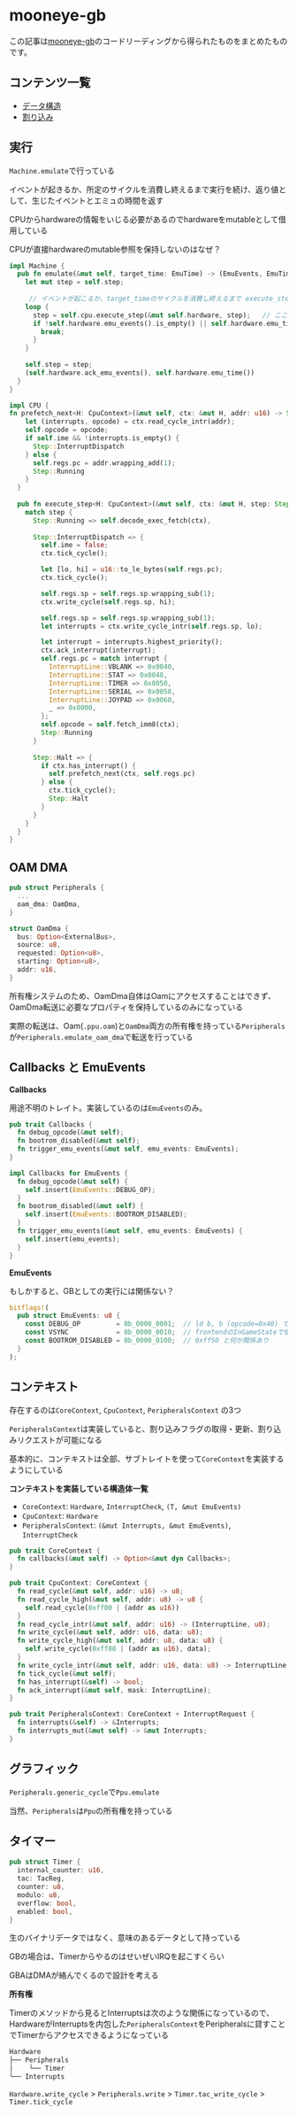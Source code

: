 # mooneye-gb

この記事は[mooneye-gb](https://github.com/Gekkio/mooneye-gb/tree/2d52008228557f9e713545e702d5b7aa233d09bb)のコードリーディングから得られたものをまとめたものです。

## コンテンツ一覧

- [データ構造](struct.md)
- [割り込み](interrupt.md)

## 実行

`Machine.emulate`で行っている

イベントが起きるか、所定のサイクルを消費し終えるまで実行を続け、返り値として、生じたイベントとエミュの時間を返す

CPUからhardwareの情報をいじる必要があるのでhardwareをmutableとして借用している

CPUが直接hardwareのmutable参照を保持しないのはなぜ？

```rust
impl Machine {
  pub fn emulate(&mut self, target_time: EmuTime) -> (EmuEvents, EmuTime) {
    let mut step = self.step;
     
     // イベントが起こるか、target_timeのサイクルを消費し終えるまで execute_step を実行し続ける
    loop {
      step = self.cpu.execute_step(&mut self.hardware, step);   // ここでCPUに 実行に必要なhardware(Hardware)を貸している
      if !self.hardware.emu_events().is_empty() || self.hardware.emu_time() >= target_time {
        break;
      }
    }
    
    self.step = step;
    (self.hardware.ack_emu_events(), self.hardware.emu_time())
  }
}

impl CPU {
fn prefetch_next<H: CpuContext>(&mut self, ctx: &mut H, addr: u16) -> Step {
    let (interrupts, opcode) = ctx.read_cycle_intr(addr);
    self.opcode = opcode;
    if self.ime && !interrupts.is_empty() {
      Step::InterruptDispatch
    } else {
      self.regs.pc = addr.wrapping_add(1);
      Step::Running
    }
  }
  
  pub fn execute_step<H: CpuContext>(&mut self, ctx: &mut H, step: Step) -> Step {
    match step {
      Step::Running => self.decode_exec_fetch(ctx),
      
      Step::InterruptDispatch => {
        self.ime = false;
        ctx.tick_cycle();

        let [lo, hi] = u16::to_le_bytes(self.regs.pc);
        ctx.tick_cycle();

        self.regs.sp = self.regs.sp.wrapping_sub(1);
        ctx.write_cycle(self.regs.sp, hi);

        self.regs.sp = self.regs.sp.wrapping_sub(1);
        let interrupts = ctx.write_cycle_intr(self.regs.sp, lo);

        let interrupt = interrupts.highest_priority();
        ctx.ack_interrupt(interrupt);
        self.regs.pc = match interrupt {
          InterruptLine::VBLANK => 0x0040,
          InterruptLine::STAT => 0x0048,
          InterruptLine::TIMER => 0x0050,
          InterruptLine::SERIAL => 0x0058,
          InterruptLine::JOYPAD => 0x0060,
          _ => 0x0000,
        };
        self.opcode = self.fetch_imm8(ctx);
        Step::Running
      }
      
      Step::Halt => {
        if ctx.has_interrupt() {
          self.prefetch_next(ctx, self.regs.pc)
        } else {
          ctx.tick_cycle();
          Step::Halt
        }
      }
    }
  }
}
```

## OAM DMA

```rust
pub struct Peripherals {
  ...
  oam_dma: OamDma,
}

struct OamDma {
  bus: Option<ExternalBus>,
  source: u8,
  requested: Option<u8>,
  starting: Option<u8>,
  addr: u16,
}
```

所有権システムのため、OamDma自体はOamにアクセスすることはできず、OamDma転送に必要なプロパティを保持しているのみになっている

実際の転送は、Oam(`.ppu.oam`)と`OamDma`両方の所有権を持っている`Peripherals`が`Peripherals.emulate_oam_dma`で転送を行っている

## Callbacks と EmuEvents

**Callbacks**

用途不明のトレイト。実装しているのは`EmuEvents`のみ。

```rust
pub trait Callbacks {
  fn debug_opcode(&mut self);
  fn bootrom_disabled(&mut self);
  fn trigger_emu_events(&mut self, emu_events: EmuEvents);
}

impl Callbacks for EmuEvents {
  fn debug_opcode(&mut self) {
    self.insert(EmuEvents::DEBUG_OP);
  }
  fn bootrom_disabled(&mut self) {
    self.insert(EmuEvents::BOOTROM_DISABLED);
  }
  fn trigger_emu_events(&mut self, emu_events: EmuEvents) {
    self.insert(emu_events);
  }
}
```

**EmuEvents**

もしかすると、GBとしての実行には関係ない？

```rust
bitflags!(
  pub struct EmuEvents: u8 {
    const DEBUG_OP         = 0b_0000_0001;  // ld b, b (opcode=0x40) でトリガーされることがある デバッグ用？
    const VSYNC            = 0b_0000_0010;  // frontendのInGameStateで使われている
    const BOOTROM_DISABLED = 0b_0000_0100;  // 0xff50 と何か関係あり
  }
);
```

## コンテキスト

存在するのは`CoreContext`, `CpuContext`, `PeripheralsContext` の3つ

`PeripheralsContext`は実装していると、割り込みフラグの取得・更新、割り込みリクエストが可能になる

基本的に、コンテキストは全部、サブトレイトを使って`CoreContext`を実装するようにしている

**コンテキストを実装している構造体一覧**

- `CoreContext`: `Hardware`, `InterruptCheck`, `(T, &mut EmuEvents)`
- `CpuContext`: `Hardware`
- `PeripheralsContext`: `(&mut Interrupts, &mut EmuEvents)`, `InterruptCheck`

```rust
pub trait CoreContext {
  fn callbacks(&mut self) -> Option<&mut dyn Callbacks>;
}

pub trait CpuContext: CoreContext {
  fn read_cycle(&mut self, addr: u16) -> u8;
  fn read_cycle_high(&mut self, addr: u8) -> u8 {
    self.read_cycle(0xff00 | (addr as u16))
  }
  fn read_cycle_intr(&mut self, addr: u16) -> (InterruptLine, u8);
  fn write_cycle(&mut self, addr: u16, data: u8);
  fn write_cycle_high(&mut self, addr: u8, data: u8) {
    self.write_cycle(0xff00 | (addr as u16), data);
  }
  fn write_cycle_intr(&mut self, addr: u16, data: u8) -> InterruptLine;
  fn tick_cycle(&mut self);
  fn has_interrupt(&self) -> bool;
  fn ack_interrupt(&mut self, mask: InterruptLine);
}

pub trait PeripheralsContext: CoreContext + InterruptRequest {
  fn interrupts(&self) -> &Interrupts;
  fn interrupts_mut(&mut self) -> &mut Interrupts;
}
```

## グラフィック

`Peripherals.generic_cycle`で`Ppu.emulate`

当然、`Peripherals`は`Ppu`の所有権を持っている

## タイマー

```rust
pub struct Timer {
  internal_counter: u16,
  tac: TacReg,
  counter: u8,
  modulo: u8,
  overflow: bool,
  enabled: bool,
}
```

生のバイナリデータではなく、意味のあるデータとして持っている

GBの場合は、TimerからやるのはせいぜいIRQを起こすくらい

GBAはDMAが絡んでくるので設計を考える

**所有権**

Timerのメソッドから見るとInterruptsは次のような関係になっているので、HardwareがInterruptsを内包した`PeripheralsContext`をPeripheralsに貸すことでTimerからアクセスできるようになっている

```sh
Hardware
├── Peripherals
│    └── Timer
└── Interrupts
```

`Hardware.write_cycle` > `Peripherals.write` > `Timer.tac_write_cycle` > `Timer.tick_cycle`

